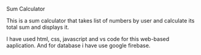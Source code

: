Sum Calculator

This is a sum calculator that takes list of numbers by user and calculate its total sum and displays it.

I have used html, css, javascript and vs code for this web-based aaplication. And for database i have use google firebase.
